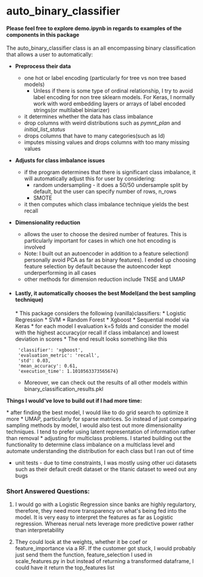 <h1> auto_binary_classifier</h1>
<h4>Please feel free to explore demo.ipynb in regards to examples of the components in this package</h4>
The auto_binary_classifier class is an all encompassing binary classification that allows a user to automatically:

* <b>Preprocess their data</b>
    * one hot or label encoding (particularly for tree vs non tree based models)
        * Unless if there is some type of ordinal relationship, I try to avoid label encoding for non tree sklearn models. For Keras, I normally work with word embedding layers or arrays of label encoded strings(or multilabel biniarizer)
    * it determines whether the data has class imbalance
    * drop columns with weird distributions such as _pymnt_plan_ and _initial_list_status_
    * drops columns that have to many categories(such as Id)
    * imputes missing values and drops columns with too many missing values
    
* <b>Adjusts for class imbalance issues</b>
    * if the program determines that there is significant class imbalance, it will automatically adjust this for user by considering:
        * random undersampling - it does a 50/50 undersample split by default, but the user can specify number of rows, n_rows
        * SMOTE
    * it then computes which class imbalance technique yields the best recall
    
* <b>Dimensionality reduction</b>
    * allows the user to choose the desired number of features. This is particularly important for cases in which one hot encoding is involved
    * Note: I built out an autoencoder in addition to a feature selection(I personally avoid PCA as far as binary features). I ended up choosing feature selection by default because the autoencoder kept underperforming in all cases
    * other methods for dimension reduction include TNSE and UMAP
    
* <h4>Lastly, it automatically chooses the best Model(and the best sampling technique)</h4>  
    * This package considers the following (vanilla)classifiers: 
        * Logistic Regression
        * SVM
        * Random Forest
        * Xgboost
        * Sequential model via Keras
    * for each model I evaluation k=5 folds and consider the model with the highest accuracy(or recall if class imbalance) and lowest deviation in scores    
    * The end result looks something like this
    
    ```{'sampling_method': 'random_undersample',
     'classifier': 'xgboost',
     'evaluation_metric': 'recall',
     'std': 0.03,
     'mean_accuracy': 0.61,
     'execution_time': 1.1010563373565674}
     ```    
    * Moreover, we can check out the results of all other models within binary_classification_results.pkl
        
    
<p><b>Things I would've love to build out if I had more time:</b></p> 
* after finding the best model, I would like to do grid search to optimize it more
* UMAP, particularly for sparse matrices. So instead of just comparing sampling methods by model, I would also test out more dimensionality techniques. I tend to prefer using latent representation of information rather than removal
* adjusting for multiclass problems. I started building out the functionality to determine class imbalance on a multiclass level and automate understanding the distribution for each class but I ran out of time

* unit tests - due to time constraints, I was mostly using other uci datasets such as their default credit dataset or the titanic dataset to weed out any bugs



### Short Answered Questions:

1. I would go with a Logistic Regression since banks are highly regulartory, therefore, they need more transparency on what's being fed into the model. It is very easy to interpret the features as far as Logistic regression. Whereas nerual nets leverage more predictive power rather than interpretability 

2. They could look at the weights, whether it be coef or feature_importance via a RF. If the customer got stuck, I would probably just send them the function, feature_selection I used in scale_features.py in but instead of returning a transformed dataframe, I could have it return the top_features list

